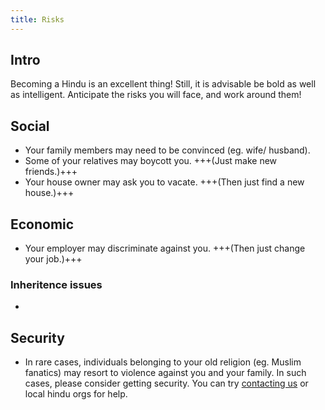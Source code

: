 ```yaml
---
title: Risks
---
```


## Intro
Becoming a Hindu is an excellent thing! Still, it is advisable be bold as well as intelligent. Anticipate the risks you will face, and work around them!

## Social
- Your family members may need to be convinced (eg. wife/ husband).
- Some of your relatives may boycott you. +++(Just make new friends.)+++
- Your house owner may ask you to vacate. +++(Then just find a new house.)+++

## Economic
- Your employer may discriminate against you. +++(Then just change your job.)+++

### Inheritence issues
- 

## Security
- In rare cases, individuals belonging to your old religion (eg. Muslim fanatics) may resort to violence against you and your family. In such cases, please consider getting security. You can try [contacting us](../../contact/) or local hindu orgs for help.